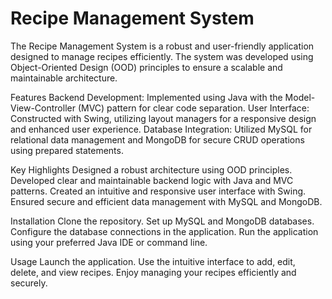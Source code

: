 # Recipe Management System

The Recipe Management System is a robust and user-friendly application designed to manage recipes efficiently. The system was developed using Object-Oriented Design (OOD) principles to ensure a scalable and maintainable architecture.

Features
Backend Development: Implemented using Java with the Model-View-Controller (MVC) pattern for clear code separation.
User Interface: Constructed with Swing, utilizing layout managers for a responsive design and enhanced user experience.
Database Integration: Utilized MySQL for relational data management and MongoDB for secure CRUD operations using prepared statements.

Key Highlights
Designed a robust architecture using OOD principles.
Developed clear and maintainable backend logic with Java and MVC patterns.
Created an intuitive and responsive user interface with Swing.
Ensured secure and efficient data management with MySQL and MongoDB.

Installation
Clone the repository.
Set up MySQL and MongoDB databases.
Configure the database connections in the application.
Run the application using your preferred Java IDE or command line.

Usage
Launch the application.
Use the intuitive interface to add, edit, delete, and view recipes.
Enjoy managing your recipes efficiently and securely.
